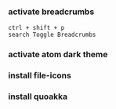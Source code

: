 ### activate breadcrumbs
```
ctrl + shift + p
search Toggle Breadcrumbs
```

### activate atom dark theme

### install file-icons

### install quoakka